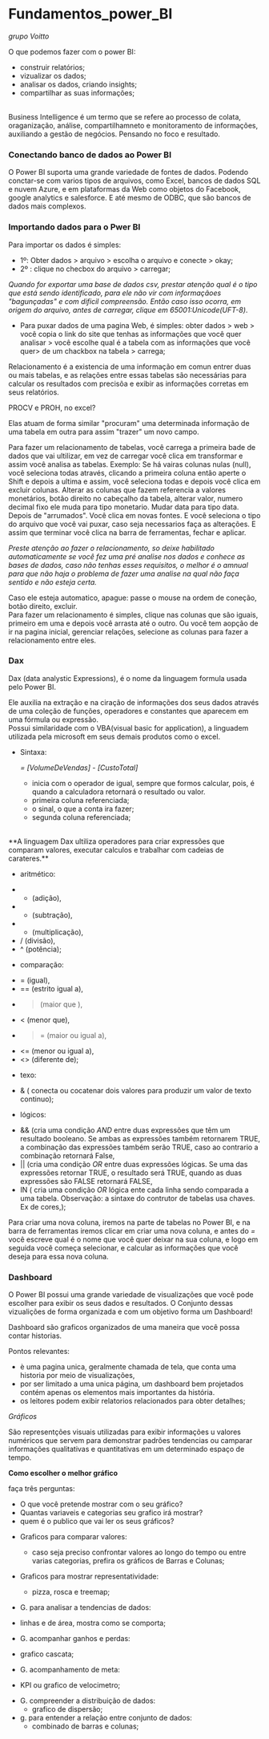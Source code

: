 # Fundamentos_power_BI

*grupo Voitto*

O que podemos fazer com o power BI:

  - construir relatórios;
  - vizualizar os dados;
  - analisar os dados, criando insights;
  - compartilhar as suas informações;
  
  <br>
Business Intelligence é um termo que se refere ao processo de colata, oraganização, análise, compartilhamneto e monitoramento de informações, auxiliando a gestão de negócios. Pensando no foco e resultado. <br>
 
<h3>Conectando banco de dados ao Power BI</h3>

O Power BI suporta uma grande variedade de fontes de dados. Podendo conctar-se com varios tipos de arquivos, como Excel, bancos de dados SQL e nuvem Azure, e em plataformas da Web como objetos do Facebook, google analytics e salesforce. E até mesmo de ODBC, que são bancos de dados mais complexos.<br>

<h3> Importando dados para o Pwer BI</h3>

Para importar os dados é simples:

* 1º: Obter dados > arquivo > escolha o arquivo e conecte > okay;
* 2º : clique no checbox do arquivo > carregar;

*Quando for exportar uma base de dados csv, prestar atenção qual é o tipo que está sendo identificado, para ele não vir com informaçãoes "bagunçadas" e com dificil compreensão. Então caso isso ocorra, em origem do arquivo, antes de carregar, clique em 65001:Unicode(UFT-8)*. <br>

* Para puxar dados de uma pagina Web, é simples: obter dados > web > você copia o link do site que tenhas as informações que você quer analisar > você escolhe qual é a tabela com as informações que você quer> de um chackbox na tabela > carrega;

Relacionamento é a existencia de uma informação em comun entrer duas ou mais tabelas, e as relações entre essas tabelas são necessárias para calcular os resultados com precisõa e exibir as informações corretas em seus relatórios. 

PROCV e PROH, no excel?

Elas atuam de forma similar "procuram" uma determinada informação de uma tabela em outra para assim "trazer" um novo campo. 

Para fazer um relacionamento de tabelas, você carrega a primeira bade de dados que vai ultilizar, em vez de carregar você clica em transformar e assim você analisa as tabelas. Exemplo: Se há vairas colunas nulas (null), você seleciona todas através, clicando a primeira coluna então aperte o Shift e depois a ultima e assim, você seleciona todas e depois você clica em excluir colunas. Alterar as colunas que fazem referencia a valores monetários, botão direito no cabeçalho da tabela, alterar valor, numero decimal fixo  ele muda para tipo monetario. Mudar data para tipo data. Depois de "arrumados". Você clica em novas fontes. E você seleciona o tipo do arquivo que você vai puxar, caso seja necessarios faça as alterações. E assim que terminar você clica na barra de ferramentas, fechar e aplicar. <br>

*Preste atenção ao fazer o relacionamento, so deixe habilitado automaticamente se você fez uma pré analise nos dados e conhece as bases de dados, caso não tenhas esses requisitos, o melhor é o amnual para que não haja o problema de fazer uma analise na qual não faça sentido e não esteja certa.*

Caso ele esteja automatico, apague: passe o mouse na ordem de coneção, botão direito, excluir.<br>
Para fazer um relacionamento é simples, clique nas colunas que são iguais, primeiro em uma e depois você arrasta até o outro. Ou você tem aopção de ir na pagina inicial, gerenciar relações, selecione as colunas para fazer a relacionamento entre eles. 

<h3>Dax</h3>

Dax (data analystic Expressions), é o nome da linguagem formula usada pelo Power BI. <br>

Ele auxilia na extração e na ciração de informações dos seus dados através de uma coleção de funções, operadores e constantes que aparecem em uma fórmula ou expressão. <br>
Possui similaridade com o VBA(visual basic for application), a linguadem utilizada pela microsoft em seus demais produtos como o excel. <br> 

* Sintaxa:

  *= [VolumeDeVendas] - [CustoTotal]*<br>
  - inicia com o operador de igual, sempre que formos calcular, pois, é quando a calculadora retornará o resultado ou valor.
  - primeira coluna referenciada;
  - o sinal, o que a conta ira fazer;
  - segunda coluna referenciada;
  
 <br>
 **A linguagem Dax ultiliza operadores para criar expressões que comparam valores, executar calculos e trabalhar com cadeias de carateres.**
 
 * aritmético:
  - + (adição),
  - - (subtração),
  - * (multiplicação), 
  - / (divisão), 
  - ^ (potência);
 * comparação:
  - = (igual),
  - ==  (estrito igual a),
  - > (maior que ),
  - < (menor que),
  - >= (maior ou igual a),
  - <= (menor ou igual a),
  - <> (diferente de);
 * texo:
  - & ( conecta ou cocatenar dois valores para produzir um valor  de texto continuo);
 * lógicos:
  - && (cria uma condição *AND* entre duas expressões que têm um resultado booleano. Se ambas as expressões também retornarem TRUE, a combinação das expressões também serão TRUE, caso ao contrario a combinação retornará False,
  - || (cria uma condição *OR* entre duas expressões lógicas. Se uma das expressões retornar TRUE, o resultado será TRUE, quando as duas expressões são FALSE retornará FALSE,
  - IN ( cria uma condição *OR* lógica ente cada linha sendo comparada a uma tabela. Observação: a sintaxe do contrutor de tabelas usa chaves. Ex de cores,);
  
Para criar uma nova coluna, iremos na parte de tabelas no Power BI, e na barra de ferramentas iremos clicar em criar uma nova coluna, e antes do *=* você escreve qual é o nome que você quer deixar na sua coluna, e logo em seguida você começa selecionar, e calcular as informações que você deseja para essa nova coluna. <br>

<h3>Dashboard</h3>

O Power BI possui uma grande variedade de visualizações que você pode escolher para exibir os seus dados e resultados. O Conjunto dessas vizualições de forma organizada e com um objetivo forma um Dashboard!

Dashboard são graficos organizados de uma maneira que você possa contar historias. <br>

Pontos relevantes:
* è uma pagina unica, geralmente chamada de tela, que conta uma historia por meio de visualizações,
* por ser limitado a uma unica página, um dashboard bem projetados contém apenas os elementos mais importantes da história. 
* os leitores podem exibir relatorios relacionados para obter detalhes;

*Gráficos*

São representções visuais utilizadas para exibir informações u valores numéricos que servem para demonstrar padrões tendencias ou camparar informações qualitativas e quantitativas em um determinado espaço de tempo.

**Como escolher o melhor gráfico**

faça três perguntas:
  - O que você pretende mostrar com o seu gráfico?
  - Quantas variaveis e categorias seu grafico irá mostrar?
  - quem é o publico que vai ler os seus gráficos?

* Graficos para comparar valores: 
  - caso seja preciso confrontar valores ao longo do tempo ou entre varias categorias, prefira os gráficos de Barras e Colunas;
  
* Graficos para mostrar representatividade:
  - pizza, rosca e treemap;
  
 * G. para analisar a tendencias de dados:
  - linhas e de área, mostra como se comporta;
 * G. acompanhar ganhos e perdas:
  - grafico cascata;
  
 * G. acompanhamento de meta:
  - KPI ou grafico de velocimetro;
* G. compreender a distribuição de dados:
  - grafico de dispersão;
* g. para entender a relação entre conjunto de dados:
  - combinado de barras e colunas;
 




